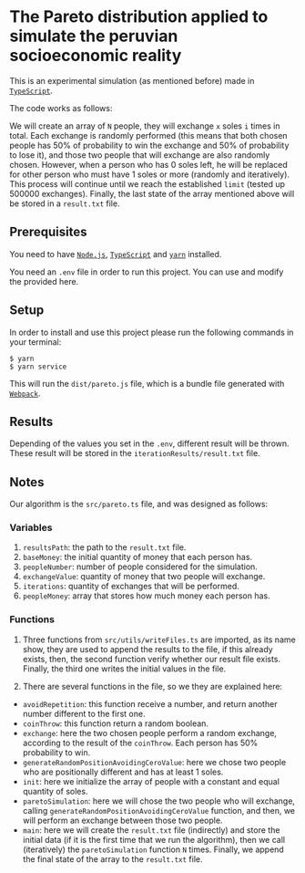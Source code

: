 # The Pareto distribution applied to simulate the peruvian socioeconomic reality

This is an experimental simulation (as mentioned before) made in [`TypeScript`](https://www.typescriptlang.org/).

The code works as follows:

We will create an array of `N` people, they will exchange `x` soles `i` times in total. Each exchange is randomly performed (this means that both chosen people has 50% of probability to win the exchange and 50% of probability to lose it), and those two people that will exchange are also randomly chosen. However, when a person who has 0 soles left, he will be replaced for other person who must have 1 soles or more (randomly and iteratively). This process will continue until we reach the established `limit` (tested up 500000 exchanges). Finally, the last state of the array mentioned above will be stored in a `result.txt` file.

## Prerequisites

You need to have [`Node.js`](https://nodejs.org/en/), [`TypeScript`](https://www.typescriptlang.org/) and [`yarn`](https://yarnpkg.com/) installed.

You need an `.env` file in order to run this project. You can use and modify the provided here.

## Setup

In order to install and use this project please run the following commands in your terminal:

```console
$ yarn
$ yarn service
```

This will run the `dist/pareto.js` file, which is a bundle file generated with [`Webpack`](https://webpack.js.org/).

## Results

Depending of the values you set in the `.env`, different result will be thrown. These result will be stored in the `iterationResults/result.txt` file.

## Notes

Our algorithm is the `src/pareto.ts` file, and was designed as follows:

### Variables

1. `resultsPath`: the path to the `result.txt` file.
2. `baseMoney`: the initial quantity of money that each person has.
3. `peopleNumber`: number of people considered for the simulation.
4. `exchangeValue`: quantity of money that two people will exchange.
5. `iterations`: quantity of exchanges that will be performed.
6. `peopleMoney`: array that stores how much money each person has.

### Functions

1. Three functions from `src/utils/writeFiles.ts` are imported, as its name show, they are used to append the results to the file, if this already exists, then, the second function verify whether our result file exists. Finally, the third one writes the initial values in the file.

2. There are several functions in the file, so we they are explained here:
  - `avoidRepetition`: this function receive a number, and return another number different to the first one.
  - `coinThrow`: this function return a random boolean.
  - `exchange`: here the two chosen people perform a random exchange, according to the result of the `coinThrow`. Each person has 50% probability to win.
  - `generateRandomPositionAvoidingCeroValue`: here we chose two people who are positionally different and has at least 1 soles.
  - `init`: here we initialize the array of people with a constant and equal quantity of soles.
  - `paretoSimulation`: here we will chose the two people who will exchange, calling `generateRandomPositionAvoidingCeroValue` function, and then, we will perform an exchange between those two people.
  - `main`: here we will create the `result.txt` file (indirectly) and store the initial data (if it is the first time that we run the algorithm), then we call (iteratively) the `paretoSimulation` function `N` times. Finally, we append the final state of the array to the `result.txt` file.
